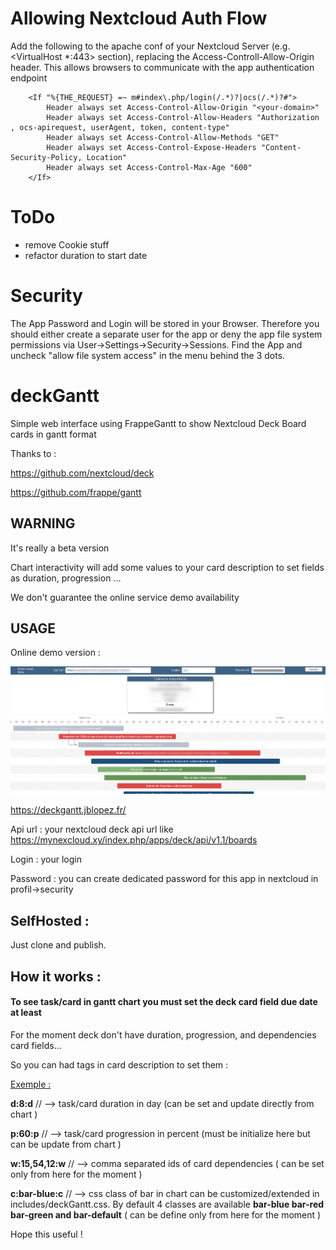 # Allowing Nextcloud Auth Flow

Add the following to the apache conf of your Nextcloud Server (e.g. <VirtualHost \*:443> section), replacing the Access-Controll-Allow-Origin header. This allows browsers to communicate with the app authentication endpoint

```
	<If "%{THE_REQUEST} =~ m#index\.php/login(/.*)?|ocs(/.*)?#">
		Header always set Access-Control-Allow-Origin "<your-domain>"
		Header always set Access-Control-Allow-Headers "Authorization , ocs-apirequest, userAgent, token, content-type"
		Header always set Access-Control-Allow-Methods "GET"
		Header always set Access-Control-Expose-Headers "Content-Security-Policy, Location"
		Header always set Access-Control-Max-Age "600"
	</If>

```

# ToDo
- remove Cookie stuff
- refactor duration to start date


# Security

The App Password and Login will be stored in your Browser. Therefore you should either create a separate user for the app or deny the app file system permissions via User->Settings->Security->Sessions. Find the App and uncheck "allow file system access" in the menu behind the 3 dots.

# deckGantt

Simple web interface using FrappeGantt to show Nextcloud Deck Board cards in gantt format

Thanks to :

https://github.com/nextcloud/deck

https://github.com/frappe/gantt

## WARNING

It's really a beta version

Chart interactivity will add some values to your card description to set fields as duration, progression ...

We don't guarantee the online service demo availability

## USAGE

Online demo version :

![image-20200419110951335](./capture.png)

https://deckgantt.jblopez.fr/

Api url : your nextcloud deck api url like https://mynexcloud.xy/index.php/apps/deck/api/v1.1/boards

Login : your login

Password : you can create dedicated password for this app in nextcloud in profil->security

## SelfHosted :

Just clone and publish.

## How it works :

#### **To see task/card in gantt chart you must set the deck card field due date at least**

For the moment deck don't have duration, progression, and dependencies card fields...

So you can had tags in card description to set them :

<u>Exemple :</u>

**d:8:d** // --> task/card duration in day (can be set and update directly from chart )

**p:60:p** // --> task/card progression in percent (must be initialize here but can be update from chart )

**w:15,54,12:w** // --> comma separated ids of card dependencies ( can be set only from here for the moment )

**c:bar-blue:c** // --> css class of bar in chart can be customized/extended in includes/deckGantt.css. By default 4 classes are available **bar-blue bar-red bar-green and bar-default** ( can be define only from here for the moment )

Hope this useful !
